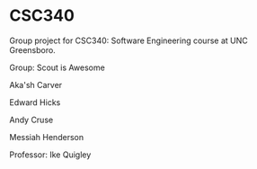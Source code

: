 # CSC340
Group project for CSC340: Software Engineering course at UNC Greensboro.

Group: Scout is Awesome

Aka'sh Carver

Edward Hicks

Andy Cruse

Messiah Henderson

Professor: 
Ike Quigley 
